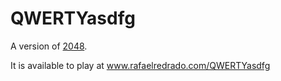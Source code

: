 # QWERTYasdfg
A version of [2048](http://gabrielecirulli.github.io/2048/).

It is available to play at www.rafaelredrado.com/QWERTYasdfg
